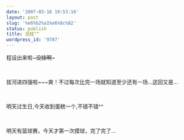 ```yaml
---
date: '2007-03-16 19:53:16'
layout: post
slug: '%e6%b2%a1%e6%8c%82'
status: publish
title: 没挂^^
wordpress_id: '9787'
---
```


程设出来啦~~~没挂啊~~~




 




拔河进四强啦~~~爽！不过每次比完一场就知道至少还有一场...这回又是...




 




明天过生日,今天收到蛋糕一个,不错不错^^




 




明天有篮球赛，今天才第一次摸球，完了完了...

